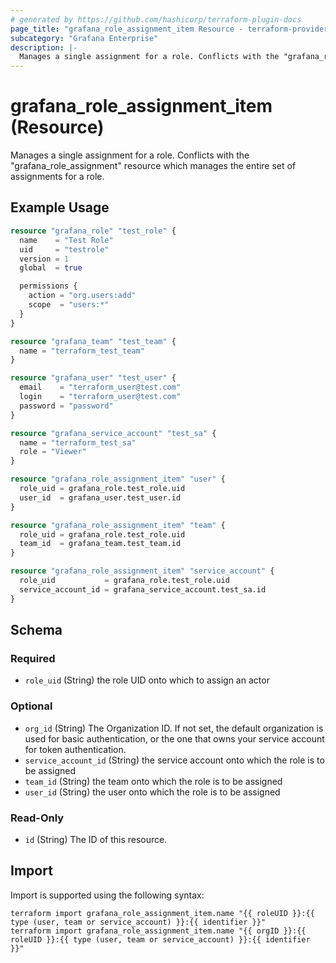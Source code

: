 ```yaml
---
# generated by https://github.com/hashicorp/terraform-plugin-docs
page_title: "grafana_role_assignment_item Resource - terraform-provider-grafana"
subcategory: "Grafana Enterprise"
description: |-
  Manages a single assignment for a role. Conflicts with the "grafana_role_assignment" resource which manages the entire set of assignments for a role.
---
```


# grafana_role_assignment_item (Resource)

Manages a single assignment for a role. Conflicts with the "grafana_role_assignment" resource which manages the entire set of assignments for a role.

## Example Usage

```terraform
resource "grafana_role" "test_role" {
  name    = "Test Role"
  uid     = "testrole"
  version = 1
  global  = true

  permissions {
    action = "org.users:add"
    scope  = "users:*"
  }
}

resource "grafana_team" "test_team" {
  name = "terraform_test_team"
}

resource "grafana_user" "test_user" {
  email    = "terraform_user@test.com"
  login    = "terraform_user@test.com"
  password = "password"
}

resource "grafana_service_account" "test_sa" {
  name = "terraform_test_sa"
  role = "Viewer"
}

resource "grafana_role_assignment_item" "user" {
  role_uid = grafana_role.test_role.uid
  user_id  = grafana_user.test_user.id
}

resource "grafana_role_assignment_item" "team" {
  role_uid = grafana_role.test_role.uid
  team_id  = grafana_team.test_team.id
}

resource "grafana_role_assignment_item" "service_account" {
  role_uid           = grafana_role.test_role.uid
  service_account_id = grafana_service_account.test_sa.id
}
```

<!-- schema generated by tfplugindocs -->
## Schema

### Required

- `role_uid` (String) the role UID onto which to assign an actor

### Optional

- `org_id` (String) The Organization ID. If not set, the default organization is used for basic authentication, or the one that owns your service account for token authentication.
- `service_account_id` (String) the service account onto which the role is to be assigned
- `team_id` (String) the team onto which the role is to be assigned
- `user_id` (String) the user onto which the role is to be assigned

### Read-Only

- `id` (String) The ID of this resource.

## Import

Import is supported using the following syntax:

```shell
terraform import grafana_role_assignment_item.name "{{ roleUID }}:{{ type (user, team or service_account) }}:{{ identifier }}"
terraform import grafana_role_assignment_item.name "{{ orgID }}:{{ roleUID }}:{{ type (user, team or service_account) }}:{{ identifier }}"
```
